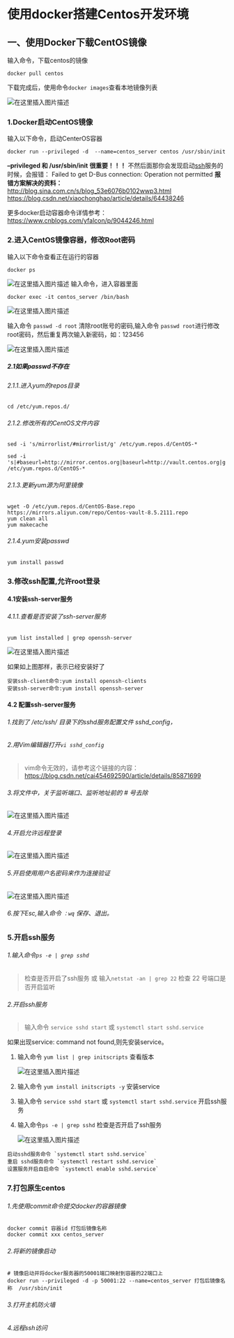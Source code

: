 # 使用docker搭建Centos开发环境

## 一、使用Docker下载CentOS镜像

输入命令，下载centos的镜像

```shell
docker pull centos
```

下载完成后，使用命令`docker images`查看本地镜像列表

![在这里插入图片描述](images/20190106092750473.png)

### 1.Docker启动CentOS镜像

输入以下命令，启动CenterOS容器

```
docker run --privileged -d  --name=centos_server centos /usr/sbin/init
```

**–privileged 和 /usr/sbin/init** **很重要！！！**
不然后面那你会发现启动[ssh](https://so.csdn.net/so/search?q=ssh&spm=1001.2101.3001.7020)服务的时候，会报错：
Failed to get D-Bus connection: Operation not permitted
**报错方案解决的资料：**
http://blog.sina.com.cn/s/blog_53e6076b0102wwp3.html
https://blog.csdn.net/xiaochonghao/article/details/64438246

更多docker启动容器命令详情参考： https://www.cnblogs.com/yfalcon/p/9044246.html

### 2.进入CentOS镜像容器，修改Root密码

输入以下命令查看正在运行的容器

```
docker ps
```

![在这里插入图片描述](images/20190106093305928.png)
输入命令，进入容器里面

```
docker exec -it centos_server /bin/bash
```

![在这里插入图片描述](images/20190106093415841.png)

输入命令 `passwd -d root` 清除root账号的密码,输入命令 `passwd root`进行修改root密码，然后重复两次输入新密码，如：123456

![在这里插入图片描述](images/20190106093447885.png)

##### 2.1如果passwd不存在

###### 2.1.1.进入yum的repos目录

```shell
cd /etc/yum.repos.d/
```

###### 2.1.2.修改所有的CentOS文件内容

```shell
sed -i 's/mirrorlist/#mirrorlist/g' /etc/yum.repos.d/CentOS-*

sed -i 's|#baseurl=http://mirror.centos.org|baseurl=http://vault.centos.org|g' /etc/yum.repos.d/CentOS-*
```

###### 2.1.3.更新yum源为阿里镜像

```shell
wget -O /etc/yum.repos.d/CentOS-Base.repo https://mirrors.aliyun.com/repo/Centos-vault-8.5.2111.repo
yum clean all
yum makecache
```

###### 2.1.4.yum安装passwd

```shell
yum install passwd
```

### 3.修改ssh配置,允许root登录

#### 4.1安装ssh-server服务

###### 4.1.1.查看是否安装了ssh-server服务

```shell
yum list installed | grep openssh-server
```

![在这里插入图片描述](images/20190106094535213.png)

如果如上图那样，表示已经安装好了

```shell
安装ssh-client命令:yum install openssh-clients
安装ssh-server命令:yum install openssh-server
```

#### 4.2 配置ssh-server服务

###### 1.找到了 /etc/ssh/ 目录下的sshd服务配置文件 sshd_config，

###### 2.用Vim编辑器打开`vi sshd_config`

> vim命令无效的，请参考这个链接的内容：https://blog.csdn.net/cai454692590/article/details/85871699

###### 3.将文件中，关于监听端口、监听地址前的 # 号去除

![在这里插入图片描述](images/watermark,type_ZmFuZ3poZW5naGVpdGk,shadow_10,text_aHR0cHM6Ly9ibG9nLmNzZG4ubmV0L2NhaTQ1NDY5MjU5MA==,size_16,color_FFFFFF,t_70.png)

###### 4.开启允许远程登录

![在这里插入图片描述](images/20190106095644547.png)

###### 5.开启使用用户名密码来作为连接验证

![在这里插入图片描述](images/watermark,type_ZmFuZ3poZW5naGVpdGk,shadow_10,text_aHR0cHM6Ly9ibG9nLmNzZG4ubmV0L2NhaTQ1NDY5MjU5MA==,size_16,color_FFFFFF,t_70-166697980411112.png)

###### 6.按下Esc,输入命令 `：wq` 保存、退出。

### 5.开启ssh服务

###### 1.输入命令`ps -e | grep sshd`

> 检查是否开启了ssh服务 或 输入`netstat -an | grep 22` 检查 22 号端口是否开启监听

###### 2.开启ssh服务

>  输入命令 `service sshd start` 或 `systemctl start sshd.service`

如果出现service: command not found,则先安装service。

1. 输入命令 `yum list | grep initscripts` 查看版本

   ![在这里插入图片描述](images/20190106100148635.png)
2. 输入命令 `yum install initscripts -y` 安装service
3. 输入命令 `service sshd start` 或 `systemctl start sshd.service` 开启ssh服务
4. 输入命令`ps -e | grep sshd` 检查是否开启了ssh服务

   ![在这里插入图片描述](images/20190106104723344.png)

```shell
启动sshd服务命令 `systemctl start sshd.service`
重启 sshd服务命令 `systemctl restart sshd.service`
设置服务开启自启命令 `systemctl enable sshd.service`
```

### 7.打包原生centos

###### 1.先使用commit命令提交docker的容器镜像

```shell
docker commit 容器id 打包后镜像名称
docker commit xxx centos_server
```

###### 2.将新的镜像启动

```shell
# 镜像启动并将docker服务器的50001端口映射到容器的22端口上
docker run --privileged -d -p 50001:22 --name=centos_server 打包后镜像名称  /usr/sbin/init
```

######  3.打开主机防火墙

###### 4.远程ssh访问 
